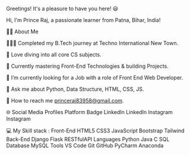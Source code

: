 Greetings! It's a pleasure to have you here! 😃

Hi,  I'm Prince Raj, a passionate learner from Patna, Bihar, India!



🙋‍♂️ About Me

🧑🏻‍💻 Completed my B.Tech journey at Techno International New Town.

🔭 Love diving into all core CS subjects.

🌱 Currently mastering Front-End Technologies & building Projects.

🚀 I’m currently looking for a Job with a role of Front End Web Developer.

💬 Ask me about Python, Data Structure, HTML, CSS, JS.

📧 How to reach me princeraj83958@gmail.com.



🌐 Social Media Profiles
Platform	Badge
LinkedIn	LinkedIn
Instagram	Instagram


💻 My Skill stack :
Front-End	HTML5 CSS3 JavaScript Bootstrap Tailwind
Back-End	Django Flask RESTfulAPI
Languages	Python Java C SQL
Database	MySQL
Tools	VS Code Git GitHub PyCharm Anaconda


